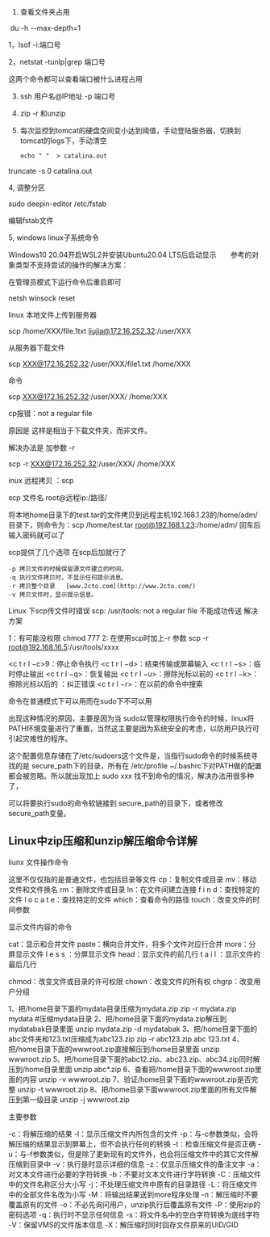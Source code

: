 1. 查看文件夹占用

​      du -h --max-depth=1



1，lsof -i:端口号

2，netstat -tunlp|grep 端口号

这两个命令都可以查看端口被什么进程占用



3. ssh 用户名@IP地址 -p 端口号

4. zip -r 和unzip

5. 每次监控到tomcat的硬盘空间变小达到阈值，手动登陆服务器，切换到tomcat的logs下，手动清空

   ```
   echo " "  > catalina.out
   ```
truncate -s 0 catalina.out





4, 调整分区

sudo deepin-editor /etc/fstab

编辑fstab文件


5, windows linux子系统命令

Windows10 20.04开启WSL2并安装Ubuntu20.04 LTS后启动显示　　参考的对象类型不支持尝试的操作的解决方案：

在管理员模式下运行命令后重启即可

netsh winsock reset



linux 本地文件上传到服务器


scp /home/XXX/file.1txt  liujia@172.16.252.32:/user/XXX


从服务器下载文件


scp XXX@172.16.252.32:/user/XXX/file1.txt /home/XXX

命令


scp XXX@172.16.252.32:/user/XXX/ /home/XXX


cp报错：not a regular file


原因是 这样是相当于下载文件夹，而非文件。


解决办法是 加参数 -r 


scp -r XXX@172.16.252.32:/user/XXX/ /home/XXX


inux 远程拷贝 ：scp

scp 文件名  root@远程ip:/路径/ 

将本地home目录下的test.tar的文件拷贝到远程主机192.168.1.23的/home/adm/目录下，则命令为：scp /home/test.tar root@192.168.1.23:/home/adm/  回车后输入密码就可以了 

scp提供了几个选项  在scp后加就行了 

    -p 拷贝文件的时候保留源文件建立的时间。 
    -q 执行文件拷贝时，不显示任何提示消息。 
    -r 拷贝整个目录   [www.2cto.com](http://www.2cto.com/)  
    -v 拷贝文件时，显示提示信息。 



Linux 下scp传文件时错误 scp: /usr/tools: not a regular file 不能成功传送 解决方案

1：有可能没权限 chmod 777
2:  在使用scp时加上-r 参数
scp -r root@192.168.16.5:/usr/tools/xxxx



<c t r l −c>9：停止命令执行
<c t r l −d>：结束传输或屏幕输入
<c t r l −s>：临时停止输出
<c t r l −q>：恢复输出
<c t r l −u>：擦除光标以前的
<c t r l −k>：擦除光标以后的
<backspace>：纠正错误
<c t r l −r>：在以前的命令中搜索



命令在普通模式下可以用而在sudo下不可以用

出现这种情况的原因，主要是因为当 sudo以管理权限执行命令的时候，linux将PATH环境变量进行了重置，当然这主要是因为系统安全的考虑，以防用户执行可引起灾难性的程序。


这个配置信息存储在了/etc/sudoers这个文件是，当指行sudo命令的时候系统寻找的是 secure_path下的目录，所有在 /etc/profile ~/.bashrc下对PATH做的配置都会被忽略。所以就出现加上 sudo xxx 找不到命令的情况，解决办法用很多种了，


可以将要执行sudo的命令软链接到 secure_path的目录下，或者修改 secure_path变量。



## Linux中zip压缩和unzip解压缩命令详解

liunx 文件操作命令

这里不仅仅指的是普通文件，也包括目录等文件
cp：复制文件或目录
mv：移动文件和文件换名
rm：删除文件或目录
ln：在文件间建立连接
f i n d：查找特定的文件
l o c a t e：查找特定的文件
which：查看命令的路径
touch：改变文件的时间参数


显示文件内容的命令

cat：显示和合并文件
paste：横向合并文件，将多个文件对应行合并
more：分屏显示文件
l e s s ：分屏显示文件
head：显示文件的前几行
t a i l ：显示文件的最后几行

chmod：改变文件或目录的许可权限
chown：改变文件的所有权
chgrp：改变用户分组





1、把/home目录下面的mydata目录压缩为mydata.zip
 zip -r mydata.zip mydata #压缩mydata目录
 2、把/home目录下面的mydata.zip解压到mydatabak目录里面
 unzip mydata.zip -d mydatabak
 3、把/home目录下面的abc文件夹和123.txt压缩成为abc123.zip
 zip -r abc123.zip abc 123.txt
 4、把/home目录下面的wwwroot.zip直接解压到/home目录里面
 unzip wwwroot.zip
 5、把/home目录下面的abc12.zip、abc23.zip、abc34.zip同时解压到/home目录里面
 unzip abc\*.zip
 6、查看把/home目录下面的wwwroot.zip里面的内容
 unzip -v wwwroot.zip
 7、验证/home目录下面的wwwroot.zip是否完整
 unzip -t wwwroot.zip
 8、把/home目录下面wwwroot.zip里面的所有文件解压到第一级目录
 unzip -j wwwroot.zip

主要参数

-c：将解压缩的结果
 -l：显示压缩文件内所包含的文件
 -p：与-c参数类似，会将解压缩的结果显示到屏幕上，但不会执行任何的转换
 -t：检查压缩文件是否正确
 -u：与-f参数类似，但是除了更新现有的文件外，也会将压缩文件中的其它文件解压缩到目录中
 -v：执行是时显示详细的信息
 -z：仅显示压缩文件的备注文字
 -a：对文本文件进行必要的字符转换
 -b：不要对文本文件进行字符转换
 -C：压缩文件中的文件名称区分大小写
 -j：不处理压缩文件中原有的目录路径
 -L：将压缩文件中的全部文件名改为小写
 -M：将输出结果送到more程序处理
 -n：解压缩时不要覆盖原有的文件
 -o：不必先询问用户，unzip执行后覆盖原有文件
 -P：使用zip的密码选项
 -q：执行时不显示任何信息
 -s：将文件名中的空白字符转换为底线字符
 -V：保留VMS的文件版本信息
 -X：解压缩时同时回存文件原来的UID/GID